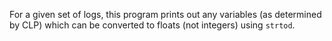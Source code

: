 For a given set of logs, this program prints out any variables (as determined 
by CLP) which can be converted to floats (not integers) using `strtod`.

